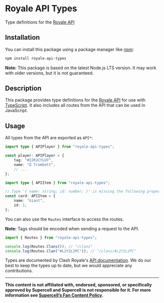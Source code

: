 # Royale API Types

Type definitions for the [Royale API](https://developer.clashroyale.com)

## Installation

You can install this package using a package manager like [npm](https://www.npmjs.com/):

```sh
npm install royale-api-types
```

**Note:** This package is based on the latest Node.js LTS version.
It may work with older versions, but it is not guaranteed.

## Description

This package provides type definitions for the [Royale API](https://developer.clashroyale.com) for use with [TypeScript](https://www.typescriptlang.org/).
It also includes all routes from the API that can be used in JavaScript.

## Usage

All types from the API are exported as `API*`:

```ts
import type { APIPlayer } from "royale-api-types";

const player: APIPlayer = {
	tag: "#22RJCYLUY",
	name: "D Trombett",
	// ...
};
```

```ts
import type { APIItem } from "royale-api-types";

// Type '{ name: string; id: number; }' is missing the following properties from type 'APIItem': iconUrls, maxLevel
const card: APIItem = {
	name: "Giant",
	id: 1,
};
```

You can also use the `Routes` interface to access the routes.

**Note:** Tags should be encoded when sending a request to the API.

```ts
import { Routes } from "royale-api-types";

console.log(Routes.Clans()); // "/clans"
console.log(Routes.Clan("#L2Y2L2PC")); // "/clans/#L2Y2L2PC"
```

Types are documented by Clash Royale's [API documentation](https://developer.clashroyale.com/#/documentation).
We do our best to keep the types up to date, but we would appreciate any contributions.

---

**This content is not affiliated with, endorsed, sponsored, or specifically approved by Supercell and Supercell is not responsible for it. For more information see [Supercell’s Fan Content Policy](http://www.supercell.com/fan-content-policy).**
